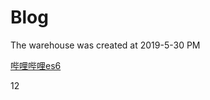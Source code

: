 # Blog
The warehouse was created at 2019-5-30 PM

[哔哩哔哩es6](https://www.bilibili.com/video/av47304735?from=search&seid=725075707626700437)


12